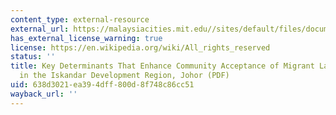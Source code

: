 ```yaml
---
content_type: external-resource
external_url: https://malaysiacities.mit.edu//sites/default/files/documents/choong.pdf
has_external_license_warning: true
license: https://en.wikipedia.org/wiki/All_rights_reserved
status: ''
title: Key Determinants That Enhance Community Acceptance of Migrant Labor Settlement
  in the Iskandar Development Region, Johor (PDF)
uid: 638d3021-ea39-4dff-800d-8f748c86cc51
wayback_url: ''
---
```

